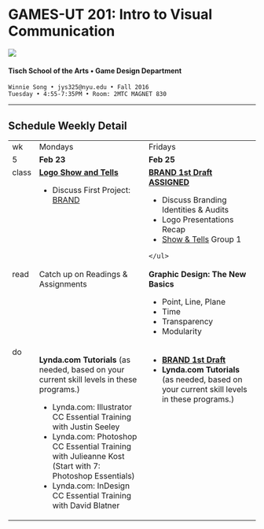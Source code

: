 # GAMES-UT 201: Intro to Visual Communication

![](http://www.fusionfilmfestival.com/wp-content/uploads/2013/01/tisch-logo-left.png)

#### Tisch School of the Arts • Game Design Department

    Winnie Song • jys325@nyu.edu • Fall 2016
    Tuesday • 4:55-7:35PM • Room: 2MTC MAGNET 830

---

## Schedule Weekly Detail

<table>
<tr>
<td>wk</td>
<td>Mondays</td>
<td>Fridays</td>
</tr>
<!-- dates -->
<tr>
  <td valign="top">5</td>
  <td valign="top"><strong>Feb 23</strong></td>
  <td valign="top"><strong>Feb 25</strong></td>
</tr>
<!-- class -->
<tr>
  <td valign="top" width="4%">class</td>
  <td valign="top" width="48%"><strong><a href="../projects/dm1123_vfs_show_and_tells.md">Logo Show and Tells</a></strong>
  <ul>
   <li>Discuss First Project: <a href="../projects/dm1123_vfs_projects_logo.md">BRAND</a></li>
  </ul>

  </td>
  <td valign="top" width="48%"><strong><a href="../projects/dm1123_vfs_projects_logo.md">BRAND 1st Draft ASSIGNED</a></strong> <a href="../projects/dm1123_vfs_groups.md" target="_blank"></a>
    <ul>
    <li>Discuss Branding Identities & Audits</li>
    <li>Logo Presentations Recap</li>
    <li><a href="../projects/dm1123_vfs_show_and_tells.md">Show &amp; Tells</a> Group 1
    </ul>
    
    </ul>
  </td>
</tr>

<!-- read -->
<tr>
  <td valign="top">read</td>
  <td valign="top">Catch up on Readings & Assignments</td>
  <td valign="top">
  <strong>Graphic Design: The New Basics</strong>
  <ul>
  <li>Point, Line, Plane</li>
  <li>Time</li>
  <li>Transparency</li>
  <li>Modularity</li>
  </ul>
  
</td>
</tr>

<!-- do -->
<tr>
  <td valign="top">do</td>
  <td valign="top">
  <ul>
  </li>
  </ul>
  <strong>Lynda.com Tutorials</strong> (as needed, based on your current skill levels in these programs.)
  <ul>
  <li>Lynda.com: Illustrator CC Essential Training with Justin Seeley</li>
  <li>Lynda.com: Photoshop CC Essential Training with Julieanne Kost (Start with 7: Photoshop Essentials)</li>
  <li>Lynda.com: InDesign CC Essential Training with David Blatner</li>
  </ul></td>
  <td valign="top">
  <ul>
  <li><strong><a href="../projects/dm1123_vfs_projects_logo.md">BRAND 1st Draft</a></strong></li>
  <li><strong>Lynda.com Tutorials</strong> (as needed, based on your current skill levels in these programs.)
  </ul></td>
</tr>
</table>









